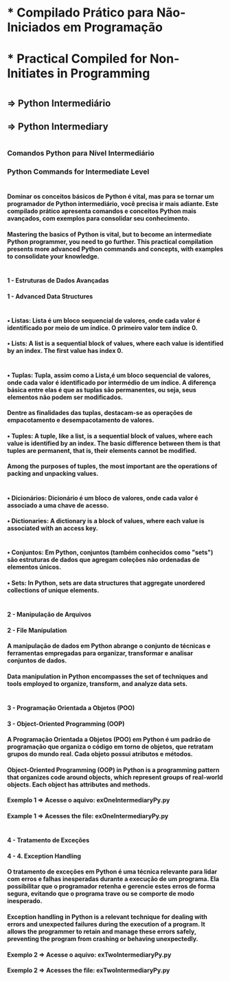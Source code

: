 # * Compilado Prático para Não-Iniciados em Programação
# * Practical Compiled for Non-Initiates in Programming
#
## => Python Intermediário
## => Python Intermediary
#
### Comandos Python para Nível Intermediário 
### Python Commands for Intermediate Level
#
#### Dominar os conceitos básicos de Python é vital, mas para se tornar um programador de Python intermediário, você precisa ir mais adiante. Este compilado prático apresenta comandos e conceitos Python mais avançados, com exemplos para consolidar seu conhecimento.
#### Mastering the basics of Python is vital, but to become an intermediate Python programmer, you need to go further. This practical compilation presents more advanced Python commands and concepts, with examples to consolidate your knowledge. 
#
#### 1 - Estruturas de Dados Avançadas
#### 1 - Advanced Data Structures
#
#### •	Listas: Lista é um bloco sequencial de valores, onde cada valor é identificado por meio de um índice. O primeiro valor tem índice 0. 
#### • Lists: A list is a sequential block of values, where each value is identified by an index. The first value has index 0.
#
#### •	Tuplas: Tupla, assim como a Lista,é um bloco sequencial de valores, onde cada valor é identificado por intermédio de um índice. A diferença básica entre elas é que as tuplas são permanentes, ou seja, seus elementos não podem ser modificados. 
#### Dentre as finalidades das tuplas, destacam-se as operações de empacotamento e desempacotamento de valores.
#### • Tuples: A tuple, like a list, is a sequential block of values, where each value is identified by an index. The basic difference between them is that tuples are permanent, that is, their elements cannot be modified.
#### Among the purposes of tuples, the most important are the operations of packing and unpacking values.
#
#### •	Dicionários: Dicionário é um bloco de valores, onde cada valor é associado a uma chave de acesso.
#### • Dictionaries: A dictionary is a block of values, where each value is associated with an access key.
#
#### •	Conjuntos: Em Python, conjuntos (também conhecidos como "sets") são estruturas de dados que agregam coleções não ordenadas de elementos únicos. 
#### • Sets: In Python, sets are data structures that aggregate unordered collections of unique elements.
# 
#### 2 - Manipulação de Arquivos
#### 2 - File Manipulation
#### A manipulação de dados em Python abrange o conjunto de técnicas e ferramentas empregadas para organizar, transformar e analisar conjuntos de dados.
#### Data manipulation in Python encompasses the set of techniques and tools employed to organize, transform, and analyze data sets.
#
#### 3 - Programação Orientada a Objetos (POO) 
#### 3 - Object-Oriented Programming (OOP)
#### A Programação Orientada a Objetos (POO) em Python é um padrão de programação que organiza o código em torno de objetos, que retratam grupos do mundo real. Cada objeto possui atributos e métodos.
#### Object-Oriented Programming (OOP) in Python is a programming pattern that organizes code around objects, which represent groups of real-world objects. Each object has attributes and methods.
#### Exemplo 1 => Acesse o aquivo: exOneIntermediaryPy.py
#### Example 1 => Acesses the file: exOneIntermediaryPy.py
#
#### 4 - Tratamento de Exceções
#### 4 - 4. Exception Handling 
#### O tratamento de exceções em Python é uma técnica relevante para lidar com erros e falhas inesperadas durante a execução de um programa. Ela possibilitar que o programador retenha e gerencie estes erros de forma segura, evitando que o programa trave ou se comporte de modo inesperado.
#### Exception handling in Python is a relevant technique for dealing with errors and unexpected failures during the execution of a program. It allows the programmer to retain and manage these errors safely, preventing the program from crashing or behaving unexpectedly.
#### Exemplo 2 => Acesse o aquivo: exTwoIntermediaryPy.py
#### Exemplo 2 => Acesses the file: exTwoIntermediaryPy.py
#

